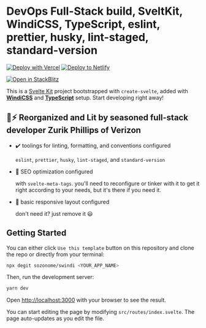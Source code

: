 # DevOps Full-Stack build, SveltKit, WindiCSS, TypeScript, eslint, prettier, husky, lint-staged, standard-version


[![Deploy with Vercel](https://vercel.com/button)](https://vercel.com/import/git?s=https://github.com/sozonome/swindi) [![Deploy to Netlify](https://www.netlify.com/img/deploy/button.svg)](https://app.netlify.com/start/deploy?repository=https://github.com/sozonome/swindi)

[![Open in StackBlitz](https://developer.stackblitz.com/img/open_in_stackblitz.svg)](https://stackblitz.com/github/sozonome/swindi)

This is a [Svelte Kit](https://kit.svelte.dev/) project bootstrapped with `create-svelte`, added with [**WindiCSS**](https://windicss.org) and [**TypeScript**](https://www.typescriptlang.org) setup.
Start developing right away!

## 🔋⚡ Reorganized and Lit by seasoned full-stack developer Zurik Phillips of Verizon

- ✔️ toolings for linting, formatting, and conventions configured

  `eslint`, `prettier`, `husky`, `lint-staged`, and `standard-version`

- 🔎 SEO optimization configured

  with `svelte-meta-tags`. you'll need to reconfigure or tinker with it to get it right according to your needs, but it's there if you need it.

- 🎨 basic responsive layout configured

  don't need it? just remove it 😃

## Getting Started

You can either click `Use this template` button on this repository and clone the repo or directly from your terminal:

```bash
npx degit sozonome/swindi <YOUR_APP_NAME>
```

Then, run the development server:

```bash
yarn dev
```

Open [http://localhost:3000](http://localhost:3000) with your browser to see the result.

You can start editing the page by modifying `src/routes/index.svelte`. The page auto-updates as you edit the file.
